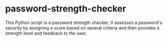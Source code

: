 # password-strength-checker
This Python script is a password strength checker. It assesses a password's security by assigning a score based on several criteria and then provides a strength level and feedback to the user.
